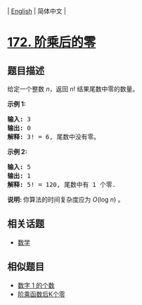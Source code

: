 
| [English](README_EN.md) | 简体中文 |

# [172. 阶乘后的零](https://leetcode-cn.com/problems/factorial-trailing-zeroes/)

## 题目描述

<p>给定一个整数 <em>n</em>，返回 <em>n</em>! 结果尾数中零的数量。</p>

<p><strong>示例 1:</strong></p>

<pre><strong>输入:</strong> 3
<strong>输出:</strong> 0
<strong>解释:</strong>&nbsp;3! = 6, 尾数中没有零。</pre>

<p><strong>示例&nbsp;2:</strong></p>

<pre><strong>输入:</strong> 5
<strong>输出:</strong> 1
<strong>解释:</strong>&nbsp;5! = 120, 尾数中有 1 个零.</pre>

<p><strong>说明: </strong>你算法的时间复杂度应为&nbsp;<em>O</em>(log&nbsp;<em>n</em>)<em>&nbsp;</em>。</p>


## 相关话题

- [数学](https://leetcode-cn.com/tag/math)

## 相似题目

- [数字 1 的个数](../number-of-digit-one/README.md)
- [阶乘函数后K个零](../preimage-size-of-factorial-zeroes-function/README.md)
